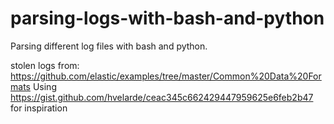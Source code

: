 # parsing-logs-with-bash-and-python
Parsing different log files with bash and python.


stolen logs from: https://github.com/elastic/examples/tree/master/Common%20Data%20Formats
Using https://gist.github.com/hvelarde/ceac345c662429447959625e6feb2b47 for inspiration
